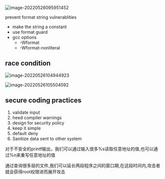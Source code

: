 ![image-20220526095951452](https://typora-1309407228.cos.ap-shanghai.myqcloud.com/image-20220526095951452.png)

prevent format string vulnerablities

- make the string a constant
- use format guard
- gcc options
  - -Wformat
  - -Wformat-nonliteral

## race condition

![image-20220526104944923](https://typora-1309407228.cos.ap-shanghai.myqcloud.com/image-20220526104944923.png)

![image-20220526105504592](https://typora-1309407228.cos.ap-shanghai.myqcloud.com/image-20220526105504592.png)

## secure coding practices

1. validate input
2. heed compiler warnings
3. design for security policy
4. keep it simple
5. default deny
6. Sanitize data sent to other system

对于不安全的printf输出，我们可以通过输入很多%s读取任意地址的值,也可以通过%n来重写任意地址的值

通过查询很多层的文件,我们可以延长两段程序之间的窗口期,在这段时间内,攻击者就会获得root权限进而展开攻击